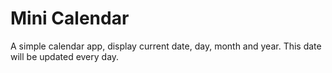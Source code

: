 # Mini Calendar
A simple calendar app, display current date, day, month and year. This date will be updated every day.